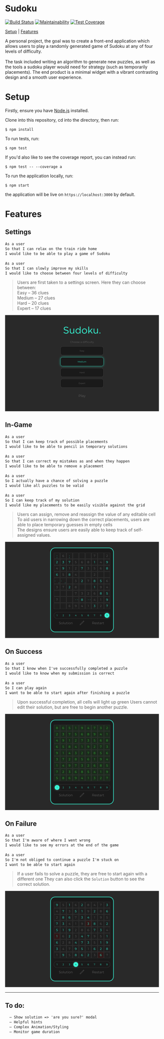 # Sudoku
[![Build Status](https://travis-ci.com/samfolo/sudoku.svg?branch=master)](https://travis-ci.com/samfolo/sudoku) [![Maintainability](https://api.codeclimate.com/v1/badges/22821d713c1085d97684/maintainability)](https://codeclimate.com/github/samfolo/sudoku/maintainability) [![Test Coverage](https://api.codeclimate.com/v1/badges/22821d713c1085d97684/test_coverage)](https://codeclimate.com/github/samfolo/sudoku/test_coverage)

[Setup](#setup) | [Features](#features)

A personal project, the goal was to create a front-end application which allows users to play a randomly generated game of Sudoku at any of four levels of difficulty.<br /><br />The task included writing an algorithm to generate new puzzles, as well as the tools a sudoku player would need for strategy (such as temporarily placements).  The end product is a minimal widget with a vibrant contrasting design and a smooth user experience.

# Setup

Firstly, ensure you have <a href="https://nodejs.org">Node.js</a> installed.

Clone into this repository, cd into the directory, then run:
```
$ npm install
```

To run tests, run:
```
$ npm test
```

If you'd also like to see the coverage report, you can instead run:
```
$ npm test -- --coverage a
```

To run the application locally, run:
```
$ npm start
```

the application will be live on `https://localhost:3000` by default.

# Features

## Settings
```
As a user
So that I can relax on the train ride home
I would like to be able to play a game of Sudoku

As a user
So that I can slowly improve my skills
I would like to choose between four levels of difficulty
```

> Users are first taken to a settings screen.  Here they can choose between:<br />
  Easy     – 36 clues<br />
  Medium   – 27 clues<br />
  Hard     – 20 clues<br />
  Expert   – 17 clues<br />

<img src="images/Sudoku Settings Page.png" />

## In-Game
```
As a user
So that I can keep track of possible placements
I would like to be able to pencil in temporary solutions

As a user
So that I can correct my mistakes as and when they happen
I would like to be able to remove a placement

As a user
So I actually have a chance of solving a puzzle
I would like all puzzles to be valid

As a user
So I can keep track of my solution
I would like my placements to be easily visible against the grid
```

> Users can assign, remove and reassign the value of any editable cell<br />
  To aid users in narrowing down the correct placements, users are able to place temporary guesses in empty cells<br />
  The designs ensure users are easily able to keep track of self-assigned values.

<img src="images/Sudoku Mid-Game.png" />

## On Success
```
As a user
So that I know when I've successfully completed a puzzle
I would like to know when my submission is correct

As a user
So I can play again
I want to be able to start again after finishing a puzzle
```

> Upon successful completion, all cells will light up green
  Users cannot edit their solution, but are free to begin another puzzle.

<img src="images/Sudoku Success.png" />

## On Failure
```
As a user
So that I'm aware of where I went wrong
I would like to see my errors at the end of the game

As a user
So I'm not obliged to continue a puzzle I'm stuck on
I want to be able to start again
```

> If a user fails to solve a puzzle, they are free to start again with a different one
  They can also click the `Solution` button to see the correct solution.
  
<img src="images/Sudoku Failure.png" />

-------------

## To do:
  ```
    – Show solution => 'are you sure?' modal
    – Helpful hints
    – Complex Animation/Styling
    – Monitor game duration
  ```
